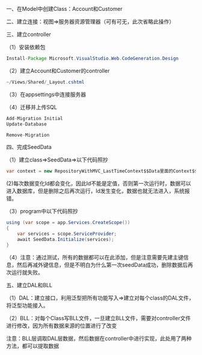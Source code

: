 一、在Model中创建Class：Account和Customer

二、建立连接：视图=>服务器资源管理器（可有可无，此次省略此操作）

三、建立controller

（1）安装依赖包
```java
Install-Package Microsoft.VisualStudio.Web.CodeGeneration.Design
```

（2）建立Account和Customer的controller
```java
~/Views/Shared/_Layout.cshtml
```

（3）在appsettings中连接服务器

（4）迁移并上传SQL
```java
Add-Migration Initial
Update-Database

Remove-Migration
```

四、完成SeedData

（1）建立class=>SeedData=>以下代码照抄

```java
var context = new RepositoryWithMVC_LastTimeContext$$Data里面的Context$$(serviceProvider.GetRequiredService<DbContextOptions<RepositoryWithMVC_LastTimeContext$$Data里面的Context$$>>());
```

(2)每次数据变化Id都会变化，因此Id不能是定值，否则第一次运行时，数据可以进入数据库，但是删除之后再次运行，Id发生变化，数据也就无法进入，系统报错。

（3）program中以下代码照抄

```java
using (var scope = app.Services.CreateScope())
{
    var services = scope.ServiceProvider;
    await SeedData.Initialize(services);
}
```

（4）注意：通过测试，所有的数据都可以在此添加，但是注意需要先建主键信息，然后再减外键信息，但是不明白为什么第一次seedData成功，删除数据后再次运行就失败。

五、建立DAL和BLL

（1）DAL：建立接口，利用泛型把所有功能写入=>建立对每个class的DAL文件，将泛型功能接入。

（2）BLL：对每个Class写BLL文件，一旦建立BLL文件，需要对controller文件进行修改，因为所有数据来源的位置进行了改变

注意：BLL层调取DAL层数据，然后数据在controller中进行实现，此处用了两种方法，都可以提取数据